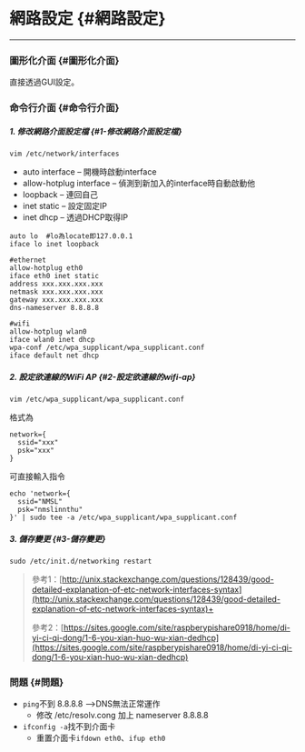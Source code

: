 # 網路設定 {#網路設定}

---

### 圖形化介面 {#圖形化介面}

直接透過GUI設定。

### 命令行介面 {#命令行介面}

##### 1. 修改網路介面設定檔 {#1-修改網路介面設定檔}

```
vim /etc/network/interfaces
```

* auto interface – 開機時啟動interface
* allow-hotplug interface – 偵測到新加入的interface時自動啟動他
* loopback – 連回自己
* inet static – 設定固定IP
* inet dhcp – 透過DHCP取得IP

```
auto lo  #lo為locate即127.0.0.1
iface lo inet loopback

#ethernet
allow-hotplug eth0
iface eth0 inet static
address xxx.xxx.xxx.xxx
netmask xxx.xxx.xxx.xxx
gateway xxx.xxx.xxx.xxx
dns-nameserver 8.8.8.8

#wifi
allow-hotplug wlan0
iface wlan0 inet dhcp
wpa-conf /etc/wpa_supplicant/wpa_supplicant.conf
iface default net dhcp
```

##### 2. 設定欲連線的WiFi AP {#2-設定欲連線的wifi-ap}

```
vim /etc/wpa_supplicant/wpa_supplicant.conf
```

格式為

```
network={
  ssid="xxx"
  psk="xxx"
}
```

可直接輸入指令

```
echo 'network={
  ssid="NMSL"
  psk="nmslinnthu"
}' | sudo tee -a /etc/wpa_supplicant/wpa_supplicant.conf
```

##### 3. 儲存變更 {#3-儲存變更}

`sudo /etc/init.d/networking restart`

> 參考1：[http://unix.stackexchange.com/questions/128439/good-detailed-explanation-of-etc-network-interfaces-syntax](http://unix.stackexchange.com/questions/128439/good-detailed-explanation-of-etc-network-interfaces-syntax)+
>
> 參考2：[https://sites.google.com/site/raspberypishare0918/home/di-yi-ci-qi-dong/1-6-you-xian-huo-wu-xian-dedhcp](https://sites.google.com/site/raspberypishare0918/home/di-yi-ci-qi-dong/1-6-you-xian-huo-wu-xian-dedhcp)

### 問題 {#問題}

* `ping`不到 8.8.8.8 —&gt;DNS無法正常運作
  * 修改 /etc/resolv.cong 加上 nameserver 8.8.8.8
* `ifconfig -a`找不到介面卡
  * 重置介面卡`ifdown eth0`、`ifup eth0`



